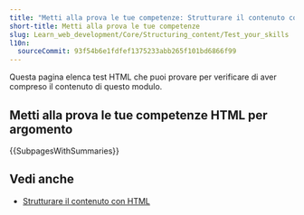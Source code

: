 ```yaml
---
title: "Metti alla prova le tue competenze: Strutturare il contenuto con HTML"
short-title: Metti alla prova le tue competenze
slug: Learn_web_development/Core/Structuring_content/Test_your_skills
l10n:
  sourceCommit: 93f54b6e1fdfef1375233abb265f101bd6866f99
---
```


Questa pagina elenca test HTML che puoi provare per verificare di aver compreso il contenuto di questo modulo.

## Metti alla prova le tue competenze HTML per argomento

{{SubpagesWithSummaries}}

## Vedi anche

- [Strutturare il contenuto con HTML](/it/docs/Learn_web_development/Core/Structuring_content)
